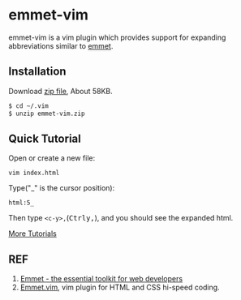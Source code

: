 # emmet-vim

emmet-vim is a vim plugin which provides support for expanding abbreviations similar to [emmet][1].

## Installation

Download [zip file][2], About 58KB.

```sh
$ cd ~/.vim
$ unzip emmet-vim.zip
```

## Quick Tutorial

Open or create a new file:

```
vim index.html
```

Type("\_" is the cursor position):

```
html:5_
```

Then type `<c-y>,`(<kbd>Ctrl</kbd><kbd>y</kbd><kbd>,</kbd>), and you should see the expanded html.

[More Tutorials][3]

## REF

1. [Emmet - the essential toolkit for web developers][1]
1. [Emmet.vim][2], vim plugin for HTML and CSS hi-speed coding.

[1]: https://emmet.io/ "emmet"
[2]: https://www.vim.org/scripts/script.php?script_id=2981 "Emmet.vim"
[3]: https://github.com/mattn/emmet-vim/blob/master/TUTORIAL "tutorial"
